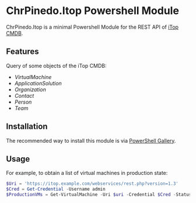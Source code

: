 # ChrPinedo.Itop Powershell Module

ChrPinedo.Itop is a minimal Powershell Module for the REST API of [iTop CMDB](https://sourceforge.net/projects/itop).

## Features

Query of some objects of the iTop CMDB:
- *VirtualMachine*
- *ApplicationSolution*
- *Organization*
- *Contact*
- *Person*
- *Team*

## Installation

The recommended way to install this module is via [PowerShell Gallery](https://www.powershellgallery.com/packages/ChrPinedo.Itop).

## Usage

For example, to obtain a list of virtual machines in production state:

```powershell
$Uri = 'https://itop.example.com/webservices/rest.php?version=1.3'
$Cred = Get-Credential -Username admin
$ProductionVMs = Get-VirtualMachine -Uri $uri -Credential $Cred -Status production 
```
